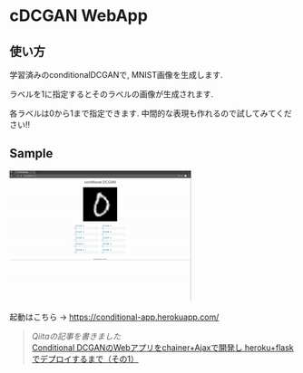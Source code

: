 ﻿# cDCGAN WebApp

## 使い方

学習済みのconditionalDCGANで, MNIST画像を生成します.

ラベルを1に指定するとそのラベルの画像が生成されます.

各ラベルは0から1まで指定できます. 中間的な表現も作れるので試してみてください!!

## Sample
![sample](./sample.gif)

起動はこちら -> <https://conditional-app.herokuapp.com/>

> *Qiitaの記事を書きました*    
> [Conditional DCGANのWebアプリをchainer+Ajaxで開発し heroku+flaskでデプロイするまで（その1）](https://qiita.com/Dai7Igarashi/items/b2d88ced9953954fd86a)
